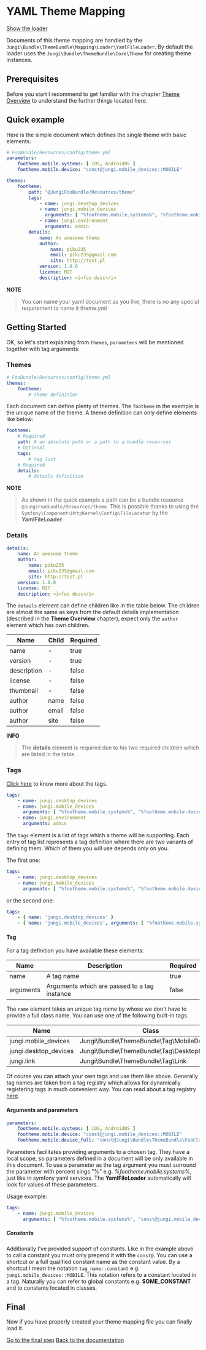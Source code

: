 YAML Theme Mapping
==================

[Show the loader](https://github.com/piku235/JungiThemeBundle/tree/master/Mapping/Loader/YamlFileLoader.php)

Documents of this theme mapping are handled by the `Jungi\Bundle\ThemeBundle\Mapping\Loader\YamlFileLoader`. By default
the loader uses the `Jungi\Bundle\ThemeBundle\Core\Theme` for creating theme instances.

Prerequisites
-------------

Before you start I recommend to get familiar with the chapter [Theme Overview](https://github.com/piku235/JungiThemeBundle/tree/master/Resources/doc/themes-overview.md)
to understand the further things located here.

Quick example
-------------

Here is the simple document which defines the single theme with basic elements:

```yml
# FooBundle/Resources/config/theme.yml
parameters:
    footheme.mobile.systems: [ iOS, AndroidOS ]
    footheme.mobile.device: "const@jungi.mobile_devices::MOBILE"

themes:
    footheme:
        path: "@JungiFooBundle/Resources/theme"
        tags:
            - name: jungi.desktop_devices
            - name: jungi.mobile_devices
              arguments: [ "%footheme.mobile.systems%", "%footheme.mobile.device%" ]
            - name: jungi.environment
              arguments: admin
        details:
            name: An awesome theme
            author:
                name: piku235
                email: piku235@gmail.com
                site: http://test.pl
            version: 1.0.0
            license: MIT
            description: <i>foo desc</i>

```

**NOTE**

> You can name your yaml document as you like, there is no any special requirement to name it theme.yml

Getting Started
---------------

OK, so let's start explaining from `themes`, `parameters` will be mentioned together with tag arguments:

### Themes

```yml
# FooBundle/Resources/config/theme.yml
themes:
    footheme:
        # theme definition
```

Each document can define plenty of themes. The `footheme` in the example is the unique name of the theme. A theme
definition can only define elements like below:

```yml
footheme:
    # Required
    path: # an absolute path or a path to a bundle resources
    # Optional
    tags:
        # tag list
    # Required
    details:
        # details definition
```

**NOTE**

> As shown in the quick example a path can be a bundle resource `@JungiFooBundle/Resources/theme`. This is possible thanks
> to using the `Symfony\Component\HttpKernel\Config\FileLocator` by the **YamlFileLoader**

### Details

```yml
details:
    name: An awesome theme
    author:
        name: piku235
        email: piku235@gmail.com
        site: http://test.pl
    version: 1.0.0
    license: MIT
    description: <i>foo desc</i>
```

The `details` element can define children like in the table below. The children are almost the same as keys from the
default details implementation (described in the **Theme Overview** chapter), expect only the `author` element which has
own children.

Name | Child | Required
---- | ----- | --------
name | - | true
version | - | true
description | - | false
license | - | false
thumbnail | - | false
author | name | false
author | email | false
author | site | false

**INFO**

> The **details** element is required due to his two required children which are listed in the table

### Tags

[Click here](https://github.com/piku235/JungiThemeBundle/blob/master/Resources/doc/theme-tags.md) to know more about the
tags.

```yml
tags:
    - name: jungi.desktop_devices
    - name: jungi.mobile_devices
      arguments: [ "%footheme.mobile.systems%", "%footheme.mobile.device%" ]
    - name: jungi.environment
      arguments: admin
```

The `tags` element is a list of tags which a theme will be supporting. Each entry of tag list represents a tag definition
where there are two variants of defining them. Which of them you will use depends only on you.

The first one:

```yml
tags:
    - name: jungi.desktop_devices
    - name: jungi.mobile_devices
      arguments: [ "%footheme.mobile.systems%", "%footheme.mobile.device%" ]
```

or the second one:

```yml
tags:
    - { name: 'jungi.desktop_devices' }
    - { name: 'jungi.mobile_devices', arguments: [ "%footheme.mobile.systems%", "%footheme.mobile.device%" ] }
```

#### Tag

For a tag definition you have available these elements:

Name | Description | Required
---- | ----------- | --------
name | A tag name | true
arguments | Arguments which are passed to a tag instance | false

The `name` element takes an unique tag name by whose we don't have to provide a full class name. You can use one of the
following built-in tags.

Name | Class
---- | -----
jungi.mobile_devices | Jungi\Bundle\ThemeBundle\Tag\MobileDevices
jungi.desktop_devices | Jungi\Bundle\ThemeBundle\Tag\DesktopDevices
jungi.link | Jungi\Bundle\ThemeBundle\Tag\Link

Of course you can attach your own tags and use them like above. Generally tag names are taken from a tag registry which
allows for dynamically registering tags in much convenient way. You can read about a tag registry [here](https://github.com/piku235/JungiThemeBundle/blob/master/Resources/doc/theme-tags.md#tag-registry).

#### Arguments and parameters

```yml
parameters:
    footheme.mobile.systems: [ iOS, AndroidOS ]
    footheme.mobile.device: "const@jungi.mobile_devices::MOBILE"
    footheme.mobile.device_full: "const@Jungi\Bundle\ThemeBundle\FooClass::MOBILE"
```

Parameters facilitates providing arguments to a chosen tag. They have a local scope, so parameters defined in a document
will be only available in this document. To use a parameter as the tag argument you must surround the parameter with
percent sings "%" e.g. *%footheme.mobile.systems%*, just like in symfony yaml services. The **YamlFileLoader** automatically
will look for values of these parameters.

Usage example:

```yml
tags:
    - name: jungi.mobile_devices
      arguments: [ "%footheme.mobile.systems%", "const@jungi.mobile_devices::MOBILE" ]
```

##### Constants

Additionally I've provided support of constants. Like in the example above to call a constant you must only prepend it
with the `const@`. You can use a shortcut or a full qualified constant name as the constant value. By a shortcut I mean
the notation `tag_name::constant` e.g. `jungi.mobile_devices::MOBILE`. This notation refers to a constant located in a
tag. Naturally you can refer to global constants e.g. **SOME_CONSTANT** and to constants located in classes.

Final
-----

Now if you have properly created your theme mapping file you can finally load it.

[Go to the final step](https://github.com/piku235/JungiThemeBundle/tree/master/Resources/doc/loading-theme-mapping.md)
[Back to the documentation](https://github.com/piku235/JungiThemeBundle/blob/master/Resources/doc/index.md)